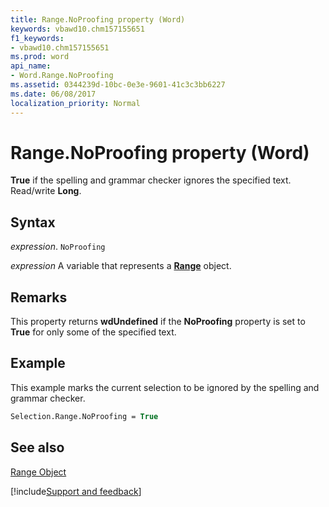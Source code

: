 ```yaml
---
title: Range.NoProofing property (Word)
keywords: vbawd10.chm157155651
f1_keywords:
- vbawd10.chm157155651
ms.prod: word
api_name:
- Word.Range.NoProofing
ms.assetid: 0344239d-10bc-0e3e-9601-41c3c3bb6227
ms.date: 06/08/2017
localization_priority: Normal
---
```



# Range.NoProofing property (Word)

 **True** if the spelling and grammar checker ignores the specified text. Read/write **Long**.


## Syntax

_expression_. `NoProofing`

_expression_ A variable that represents a **[Range](Word.Range.md)** object.


## Remarks

This property returns  **wdUndefined** if the **NoProofing** property is set to **True** for only some of the specified text.


## Example

This example marks the current selection to be ignored by the spelling and grammar checker.


```vb
Selection.Range.NoProofing = True
```


## See also


[Range Object](Word.Range.md)

[!include[Support and feedback](~/includes/feedback-boilerplate.md)]